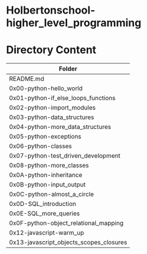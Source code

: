 


# Holbertonschool-higher_level_programming


#	Directory	Content

| Folder        |
| ------------- |
| README.md     |
| 0x00-python-hello_world |
| 0x01-python-if_else_loops_functions |
| 0x02-python-import_modules |
| 0x03-python-data_structures |
| 0x04-python-more_data_structures |
| 0x05-python-exceptions |
| 0x06-python-classes |
| 0x07-python-test_driven_development |
| 0x08-python-more_classes|
| 0x0A-python-inheritance |
| 0x0B-python-input_output |
| 0x0C-python-almost_a_circle |
| 0x0D-SQL_introduction|
| 0x0E-SQL_more_queries |
| 0x0F-python-object_relational_mapping |
|0x12-javascript-warm_up|
| 0x13-javascript_objects_scopes_closures |
